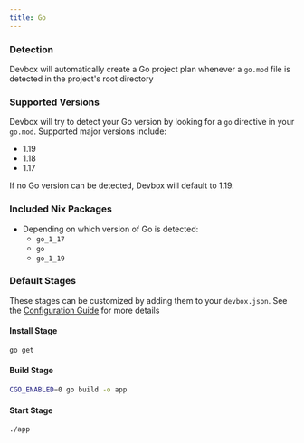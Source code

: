 ```yaml
---
title: Go
---
```


### Detection

Devbox will automatically create a Go project plan whenever a `go.mod` file is detected in the project's root directory

### Supported Versions

Devbox will try to detect your Go version by looking for a `go` directive in your `go.mod`. Supported major versions include:

* 1.19
* 1.18
* 1.17

If no Go version can be detected, Devbox will default to 1.19.

### Included Nix Packages

* Depending on which version of Go is detected:
  * `go_1_17`
  * `go`
  * `go_1_19`

### Default Stages
These stages can be customized by adding them to your `devbox.json`. See the [Configuration Guide](../configuration.md) for more details
#### Install Stage 

```bash
go get
```

#### Build Stage 

```bash
CGO_ENABLED=0 go build -o app
```

#### Start Stage 

```bash
./app
```